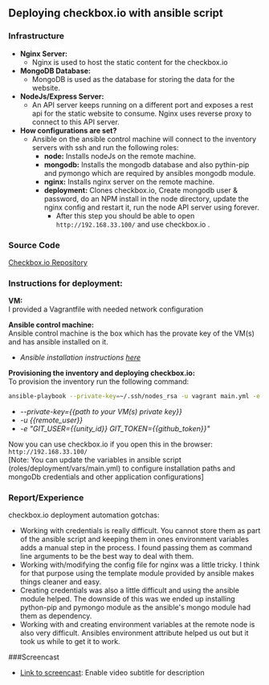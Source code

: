 ## Deploying checkbox.io with ansible script

### Infrastructure
  - **Nginx Server:**
    - Nginx is used to host the static content for the checkbox.io
  - **MongoDB Database:**
    - MongoDB is used as the database for storing the data for the website.
  - **NodeJs/Express Server:**
    - An API server keeps running on a different port and exposes a rest api for the static website to consume. Nginx uses reverse proxy to connect to this API server.
  - **How configurations are set?**
    - Ansible on the ansible control machine will connect to the inventory servers with ssh and run the following roles:
      - **node:** Installs nodeJs on the remote machine.
      - **mongodb:** Installs the mongodb database and also pythin-pip and pymongo which are required by ansibles mongodb module.
      - **nginx:** Installs nginx server on the remote machine.
      - **deployment:** Clones checkbox.io, Create mongodb user & password, do an NPM install in the node directory, update the nginx config and restart it, run the node API server using forever.
        - After this step you should be able to open `http://192.168.33.100/` and use checkbox.io .

### Source Code
[Checkbox.io Repository](https://github.ncsu.edu/smirhos/checkbox.io)

### Instructions for deployment:
**VM:**</br>
I provided a Vagrantfile with needed network configuration

**Ansible control machine:**</br>
Ansible control machine is the box which has the provate key of the VM(s) and has ansible installed on it.
  - _Ansible installation instructions [here](http://docs.ansible.com/ansible/intro_installation.html)_

**Provisioning the inventory and deploying checkbox.io:**</br>
To provision the inventory run the following command:
``` bash
ansible-playbook --private-key=~/.ssh/nodes_rsa -u vagrant main.yml -e "GIT_USER=<unity_id> GIT_TOKEN=<github_token>"
```
  - _--private-key={{path to your VM(s) private key}}_ 
  - _-u {{remote_user}}_
  - _-e "GIT_USER={{unity_id}} GIT_TOKEN={{github_token}}"_

Now you can use checkbox.io if you open this in the browser: `http://192.168.33.100/` </br>
[Note: You can update the variables in ansible script (roles/deployment/vars/main.yml) to configure installation paths and mongoDb credentials and other application configurations]

### Report/Experience

checkbox.io deployment automation gotchas:
  - Working with credentials is really difficult. You cannot store them as part of the ansible script and keeping them in ones environment variables adds a manual step in the process. I found passing them as command line arguments to be the best way to deal with them.
  - Working with/modifying the config file for nginx was a little tricky. I think for that purpose using the template module provided by ansible makes things cleaner and easy.
  - Creating credentials was also a little difficult and using the ansible module helped. The downside of this was we ended up installing python-pip and pymongo module as the ansible's mongo module had them as dependency.
  - Working with and creating environment variables at the remote node is also very difficult. Ansibles environment attribute helped us out but it took us while to get it to work.

###Screencast

* [Link to screencast](https://youtu.be/flra04SFnjA): Enable video subtitle for description
